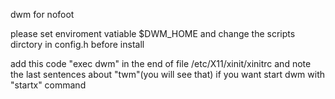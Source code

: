 dwm for nofoot

please set enviroment vatiable $DWM_HOME and change the scripts dirctory in config.h before install

add this code "exec dwm" in the end of file /etc/X11/xinit/xinitrc and note the last sentences about "twm"(you will see that) if you want start dwm with "startx" command 
